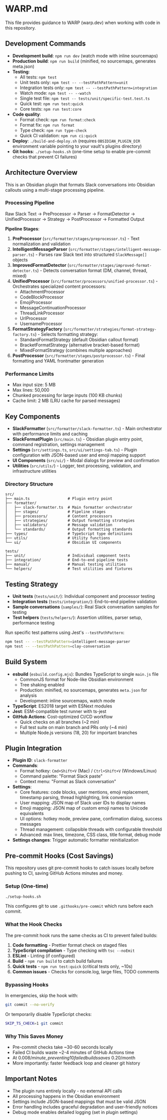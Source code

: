 # WARP.md

This file provides guidance to WARP (warp.dev) when working with code in this repository.

## Development Commands

- **Development build**: `npm run dev` (watch mode with inline sourcemaps)
- **Production build**: `npm run build` (minified, no sourcemaps, generates meta.json)
- **Testing**:
  - All tests: `npm test`
  - Unit tests only: `npm test -- --testPathPattern=unit`
  - Integration tests only: `npm test -- --testPathPattern=integration`
  - Watch mode: `npm test -- --watch`
  - Single test file: `npm test -- tests/unit/specific-test.test.ts`
  - Quick test: `npm run test:quick`
  - Core tests: `npm run test:core`
- **Code quality**:
  - Format check: `npm run format:check`
  - Format fix: `npm run format`
  - Type check: `npm run type-check`
  - Quick CI validation: `npm run ci:quick`
- **Deploy**: `./build-and-deploy.sh` (requires `OBSIDIAN_PLUGIN_DIR` environment variable pointing to your vault's plugins directory)
- **Git hooks**: `./setup-hooks.sh` (one-time setup to enable pre-commit checks that prevent CI failures)

## Architecture Overview

This is an Obsidian plugin that formats Slack conversations into Obsidian callouts using a multi-stage processing pipeline.

### Processing Pipeline

Raw Slack Text → PreProcessor → Parser → FormatDetector → UnifiedProcessor → Strategy → PostProcessor → Formatted Output

**Pipeline Stages**:

1. **PreProcessor** (`src/formatter/stages/preprocessor.ts`) - Text normalization and validation
2. **IntelligentMessageParser** (`src/formatter/stages/intelligent-message-parser.ts`) - Parses raw Slack text into structured `SlackMessage[]` objects
3. **ImprovedFormatDetector** (`src/formatter/stages/improved-format-detector.ts`) - Detects conversation format (DM, channel, thread, mixed)
4. **UnifiedProcessor** (`src/formatter/processors/unified-processor.ts`) - Orchestrates specialized content processors:
   - AttachmentProcessor
   - CodeBlockProcessor
   - EmojiProcessor
   - MessageContinuationProcessor
   - ThreadLinkProcessor
   - UrlProcessor
   - UsernameProcessor
5. **FormatStrategyFactory** (`src/formatter/strategies/format-strategy-factory.ts`) - Selects formatting strategy:
   - StandardFormatStrategy (default Obsidian callout format)
   - BracketFormatStrategy (alternative bracket-based format)
   - MixedFormatStrategy (combines multiple approaches)
6. **PostProcessor** (`src/formatter/stages/postprocessor.ts`) - Final formatting and YAML frontmatter generation

### Performance Limits

- Max input size: 5 MB
- Max lines: 50,000
- Chunked processing for large inputs (100 KB chunks)
- Cache limit: 2 MB (LRU cache for parsed messages)

## Key Components

- **SlackFormatter** (`src/formatter/slack-formatter.ts`) - Main orchestrator with performance limits and caching
- **SlackFormatPlugin** (`src/main.ts`) - Obsidian plugin entry point, command registration, settings management
- **Settings** (`src/settings.ts`, `src/ui/settings-tab.ts`) - Plugin configuration with JSON-based user and emoji mapping support
- **UI Components** (`src/ui/`) - Modal dialogs for preview and confirmation
- **Utilities** (`src/utils/`) - Logger, text processing, validation, and infrastructure utilities

### Directory Structure

```
src/
├── main.ts                 # Plugin entry point
├── formatter/
│   ├── slack-formatter.ts  # Main formatter orchestrator
│   ├── stages/             # Pipeline stages
│   ├── processors/         # Content processors
│   ├── strategies/         # Output formatting strategies
│   ├── validators/         # Message validation
│   └── standards/          # Output formatting standards
├── types/                  # TypeScript type definitions
├── utils/                  # Utility functions
└── ui/                     # Obsidian UI components

tests/
├── unit/                   # Individual component tests
├── integration/            # End-to-end pipeline tests
├── manual/                 # Manual testing utilities
└── helpers/                # Test utilities and fixtures
```

## Testing Strategy

- **Unit tests** (`tests/unit/`): Individual component and processor testing
- **Integration tests** (`tests/integration/`): End-to-end pipeline validation
- **Sample conversations** (`samples/`): Real Slack conversation samples for testing
- **Test helpers** (`tests/helpers/`): Assertion utilities, parser setup, performance testing

Run specific test patterns using Jest's `--testPathPattern`:

```bash
npm test -- --testPathPattern=intelligent-message-parser
npm test -- --testPathPattern=clay-conversation
```

## Build System

- **esbuild** (`esbuild.config.mjs`): Bundles TypeScript to single `main.js` file
  - CommonJS format for Node-like Obsidian environment
  - Tree shaking enabled
  - Production: minified, no sourcemaps, generates `meta.json` for analysis
  - Development: inline sourcemaps, watch mode
- **TypeScript**: ES2018 target with ESNext modules
- **Jest**: ESM-compatible test runner with ts-jest
- **GitHub Actions**: Cost-optimized CI/CD workflow
  - Quick checks on all branches (~2 min)
  - Full test suite on main branch and PRs only (~4 min)
  - Multiple Node.js versions (18, 20) for important branches

## Plugin Integration

- **Plugin ID**: `slack-formatter`
- **Commands**:
  - Format hotkey: `Cmd+Shift+V` (Mac) / `Ctrl+Shift+V` (Windows/Linux)
  - Command palette: "Format Slack paste"
  - Context menu: "Format as Slack conversation"
- **Settings**:
  - Core features: code blocks, user mentions, emoji replacement, timestamp parsing, thread highlighting, link conversion
  - User mapping: JSON map of Slack user IDs to display names
  - Emoji mapping: JSON map of custom emoji names to Unicode equivalents
  - UI options: hotkey mode, preview pane, confirmation dialog, success messages
  - Thread management: collapsible threads with configurable threshold
  - Advanced: max lines, timezone, CSS class, title format, debug mode
- **Settings changes**: Trigger automatic formatter reinitialization

## Pre-commit Hooks (Cost Savings)

This repository uses git pre-commit hooks to catch issues locally before pushing to CI, saving GitHub Actions minutes and money.

### Setup (One-time)

```bash
./setup-hooks.sh
```

This configures git to use `.githooks/pre-commit` which runs before each commit.

### What the Hook Checks

The pre-commit hook runs the same checks as CI to prevent failed builds:

1. **Code formatting** - Prettier format check on staged files
2. **TypeScript compilation** - Type checking with `tsc --noEmit`
3. **ESLint** - Linting (if configured)
4. **Build** - `npm run build` to catch build failures
5. **Quick tests** - `npm run test:quick` (critical tests only, ~10s)
6. **Common issues** - Checks for console.log, large files, TODO comments

### Bypassing Hooks

In emergencies, skip the hook with:

```bash
git commit --no-verify
```

Or temporarily disable TypeScript checks:

```bash
SKIP_TS_CHECK=1 git commit
```

### Why This Saves Money

- Pre-commit checks take ~30-60 seconds locally
- Failed CI builds waste ~2-4 minutes of GitHub Actions time
- At $0.008/minute, preventing 10 failed builds saves ~$0.20/month
- More importantly: faster feedback loop and cleaner git history

## Important Notes

- The plugin runs entirely locally - no external API calls
- All processing happens in the Obsidian environment
- Settings include JSON-based mappings that must be valid JSON
- Error handling includes graceful degradation and user-friendly notices
- Debug mode enables detailed logging (set in plugin settings)
